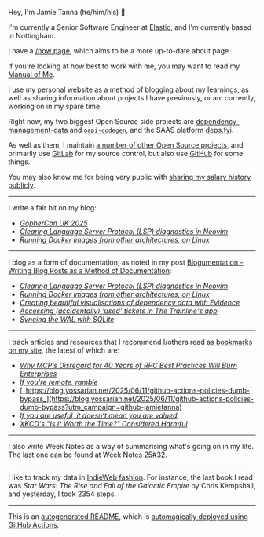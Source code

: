 Hey, I'm Jamie
Tanna (he/him/his) 👋

I'm currently a Senior Software Engineer at [Elastic](https://elastic.co/), and I'm currently based in Nottingham.

I have a [/now page](https://www.jvt.me/now/?utm_campaign=github-jamietanna), which aims to be a more up-to-date about page.

If you're looking at how best to work with me, you may want to read my [Manual of Me](https://manual.jvt.me/?utm_campaign=github-jamietanna).

I use my [personal website](https://www.jvt.me/?utm_campaign=github-jamietanna) as a method of blogging about my learnings, as well as sharing information about projects I have previously, or am currently, working on in my spare time.

Right now, my two biggest Open Source side projects are [dependency-management-data](https://dmd.tanna.dev) and [`oapi-codegen`](https://github.com/deepmap/oapi-codegen/), and the SAAS platform [deps.fyi](https://deps.fyi).

As well as them, I maintain [a number of other Open Source projects](https://www.jvt.me/open-source/?utm_campaign=github-jamietanna), and primarily use [GitLab](https://gitlab.com/jamietanna) for my source control, but also use [GitHub](https://github.com/jamietanna) for some things.

You may also know me for being very public with [sharing my salary history publicly](https://www.jvt.me/salary/?utm_campaign=github-jamietanna).

---

I write a fair bit on my blog:


- [_GopherCon UK 2025_](https://www.jvt.me/posts/2025/08/15/gophercon-uk-2025/?utm_campaign=github-jamietanna)
- [_Clearing Language Server Protocol (LSP) diagnostics in Neovim_](https://www.jvt.me/posts/2025/08/15/nvim-lsp-clear/?utm_campaign=github-jamietanna)
- [_Running Docker images from other architectures, on Linux_](https://www.jvt.me/posts/2025/08/12/docker-run-qemu/?utm_campaign=github-jamietanna)

---

I blog as a form of documentation, as noted in my post [Blogumentation - Writing Blog Posts as a Method of Documentation](https://www.jvt.me/posts/2017/06/25/blogumentation/?utm_campaign=github-jamietanna):


- [_Clearing Language Server Protocol (LSP) diagnostics in Neovim_](https://www.jvt.me/posts/2025/08/15/nvim-lsp-clear/?utm_campaign=github-jamietanna)
- [_Running Docker images from other architectures, on Linux_](https://www.jvt.me/posts/2025/08/12/docker-run-qemu/?utm_campaign=github-jamietanna)
- [_Creating beautiful visualisations of dependency data with Evidence_](https://www.jvt.me/posts/2025/07/31/dmd-evidence/?utm_campaign=github-jamietanna)
- [_Accessing (accidentally) 'used' tickets in The Trainline's app_](https://www.jvt.me/posts/2025/07/31/trainline-archived/?utm_campaign=github-jamietanna)
- [_Syncing the WAL with SQLite_](https://www.jvt.me/posts/2025/07/29/sqlite-wal-sync/?utm_campaign=github-jamietanna)

---

I track articles and resources that I recommend I/others read [as bookmarks on my site](https://www.jvt.me/kind/bookmarks/?utm_campaign=github-jamietanna), the latest of which are:


- [_Why MCP’s Disregard for 40 Years of RPC Best Practices Will Burn Enterprises_](https://julsimon.medium.com/why-mcps-disregard-for-40-years-of-rpc-best-practices-will-burn-enterprises-8ef85ce5bc9b?utm_campaign=github-jamietanna)
- [_If you're remote, ramble_](https://stephango.com/ramblings?utm_campaign=github-jamietanna)
- [_https://blog.yossarian.net/2025/06/11/github-actions-policies-dumb-bypass_](https://blog.yossarian.net/2025/06/11/github-actions-policies-dumb-bypass?utm_campaign=github-jamietanna)
- [_If you are useful, it doesn’t mean you are valued_](https://betterthanrandom.substack.com/p/if-you-are-useful-it-doesnt-mean?utm_campaign=github-jamietanna)
- [_XKCD's "Is It Worth the Time?" Considered Harmful_](https://will-keleher.com/posts/its-not-worth-the-time-yet.html?utm_campaign=github-jamietanna)

---

I also write Week Notes as a way of summarising what's going on in my life. The last one can be found at [Week Notes 25#32](https://www.jvt.me/week-notes/2025/32/?utm_campaign=github-jamietanna).

---

I like to track my data in [IndieWeb fashion](https://indieweb.org/why). For instance, the last book I read was _Star Wars: The Rise and Fall of the Galactic Empire_ by Chris Kempshall, and yesterday, I took 2354 steps.

---
This is an [autogenerated README](https://www.jvt.me/posts/2022/01/12/autogenerated-profile-readme/?utm_campaign=github-jamietanna), which is [automagically deployed using GitHub Actions](https://github.com/jamietanna/jamietanna/blob/main/.github/workflows/rebuild.yml).
